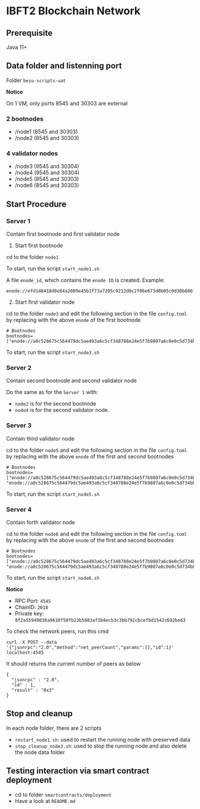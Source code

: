 # IBFT2 Blockchain Network

## Prerequisite

Java 11+

## Data folder and listenning port

Folder `besu-scripts-uat`

**Notice**

On 1 VM, only ports 8545 and 30303 are external

### 2 bootnodes

- /node1 (8545 and 30303)
- /node2 (8545 and 30303)

### 4 validator nodes

- /node3 (9545 and 30304)
- /node4 (9545 and 30304)
- /node5 (8545 and 30303)
- /node6 (8545 and 30303)

## Start Procedure

### Server 1

Contain first bootnode and first validator node

1. Start first bootnode

cd to the folder `node1`

To start, run the script `start_node1.sh`

A file `enode_id`, which contains the `enode ID` is created.
Example:

```
enode://efd148418d8e64a2009e45b1f73a7205c9212d0c2f06e673d0b05c0d30b686f48be6f1b85cb25e7717b6c1c77d152ab06fd96e27cf44785e18dd62afbd9909cd@0.0.0.0:30303

```

2. Start first validator node

cd to the folder `node3` and edit the following section in the file `config.toml` by replacing with
the above `enode` of the first bootnode


```
# Bootnodes
bootnodes=["enode://a0c528675c564479dc5ae493a6c5cf348788e24e5f7b9807a6c0e0c5d734bb19523c86c073d4ab17fcb0a4e6e0d7e236f25f138ce90470e9cfcf1a91af0d0615@127.0.0.1:30303"]

```

To start, run the script `start_node3.sh`

### Server 2

Contain second bootnode and second validator node

Do the same as for the `Server 1` with:
  - `node2` is for the second bootnode
  - `node4` is for the second validator node.

### Server 3

Contain third validator node

cd to the folder `node5` and edit the following section in the file `config.toml` by replacing with
the above `enode` of the first and second bootnodes


```
# Bootnodes
bootnodes=["enode://a0c528675c564479dc5ae493a6c5cf348788e24e5f7b9807a6c0e0c5d734bb19523c86c073d4ab17fcb0a4e6e0d7e236f25f138ce90470e9cfcf1a91af0d0615@127.0.0.1:30303", "enode://a0c528675c564479dc5ae493a6c5cf348788e24e5f7b9807a6c0e0c5d734bb19523c86c073d4ab17fcb0a4e6e0d7e236f25f138ce90470e9cfcf1a91af0d0615@127.0.0.1:30303"]

```

To start, run the script `start_node5.sh`

### Server 4

Contain forth validator node

cd to the folder `node6` and edit the following section in the file `config.toml` by replacing with
the above `enode` of the first and second bootnodes


```
# Bootnodes
bootnodes=["enode://a0c528675c564479dc5ae493a6c5cf348788e24e5f7b9807a6c0e0c5d734bb19523c86c073d4ab17fcb0a4e6e0d7e236f25f138ce90470e9cfcf1a91af0d0615@127.0.0.1:30303", "enode://a0c528675c564479dc5ae493a6c5cf348788e24e5f7b9807a6c0e0c5d734bb19523c86c073d4ab17fcb0a4e6e0d7e236f25f138ce90470e9cfcf1a91af0d0615@127.0.0.1:30303"]

```

To start, run the script `start_node6.sh`


**Notice**

- RPC Port: `4545`
- ChainID: `2018`
- Private key: `8f2a55949038a9610f50fb23b5883af3b4ecb3c3bb792cbcefbd1542c692be63`

To check the network peers, run this cmd

`curl -X POST --data '{"jsonrpc":"2.0","method":"net_peerCount","params":[],"id":1}' localhost:4545`

It should returns the current number of peers as below

```
{
  "jsonrpc" : "2.0",
  "id" : 1,
  "result" : "0x3"
}
```

## Stop and cleanup

In each node folder, there are 2 scripts

  - `restart_node1.sh`: used to restart the running node with preserved data
  - `stop_cleanup_node3.sh`: used to stop the running node and also delete the node data folder
  
## Testing interaction via smart contract deployment

- cd to folder `smartcontracts/deployment`
- Have a look at `README.md`

